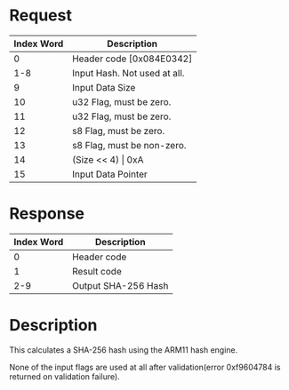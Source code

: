 # Request

| Index Word | Description                  |
|------------|------------------------------|
| 0          | Header code \[0x084E0342\]   |
| 1-8        | Input Hash. Not used at all. |
| 9          | Input Data Size              |
| 10         | u32 Flag, must be zero.      |
| 11         | u32 Flag, must be zero.      |
| 12         | s8 Flag, must be zero.       |
| 13         | s8 Flag, must be non-zero.   |
| 14         | (Size \<\< 4) \| 0xA         |
| 15         | Input Data Pointer           |

# Response

| Index Word | Description         |
|------------|---------------------|
| 0          | Header code         |
| 1          | Result code         |
| 2-9        | Output SHA-256 Hash |

# Description

This calculates a SHA-256 hash using the ARM11 hash engine.

None of the input flags are used at all after validation(error
0xf9604784 is returned on validation failure).